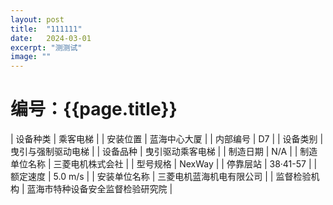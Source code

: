 ```yaml
---
layout: post
title:  "111111"
date:   2024-03-01
excerpt: "测测试"
image: ""
---
```


<h1>编号：{{page.title}}</h1>


| 设备种类     | 乘客电梯                             |
| 安装位置     | 蓝海中心大厦                 |
| 内部编号     | D7                 |
| 设备类别     | 曳引与强制驱动电梯               |
| 设备品种     | 曳引驱动乘客电梯                 |
| 制造日期     | N/A                 |
| 制造单位名称 | 三菱电机株式会社             |
| 型号规格     | NexWay                           |
| 停靠层站     | 38·41-57                           |
| 额定速度     | 5.0 m/s                           |
| 安装单位名称 | 三菱电机蓝海机电有限公司 |
| 监督检验机构 | 蓝海市特种设备安全监督检验研究院 |

